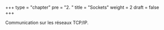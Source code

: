+++
type = "chapter"
pre = "2. "
title = "Sockets"
weight = 2
draft = false
+++


Communication sur les réseaux TCP/IP.
